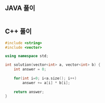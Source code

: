 ## JAVA 풀이
```JAVA
```

## C++ 풀이
```C++
#include <string>
#include <vector>

using namespace std;

int solution(vector<int> a, vector<int> b) {
    int answer = 0;
    
    for(int i=0; i<a.size(); i++)
        answer += a[i] * b[i];
    
    return answer;
}
```
